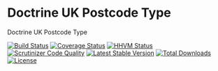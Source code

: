 # Doctrine UK Postcode Type
Doctrine UK Postcode Type

[![Build Status](https://travis-ci.org/vasildakov/postcode-doctrine.svg?branch=master)](https://travis-ci.org/vasildakov/doctrine-postcode)
[![Coverage Status](https://coveralls.io/repos/github/vasildakov/postcode-doctrine/badge.svg?branch=master)](https://coveralls.io/github/vasildakov/postcode-doctrine?branch=master)
[![HHVM Status](http://hhvm.h4cc.de/badge/vasildakov/postcode-doctrine.svg?style=flat)](http://hhvm.h4cc.de/package/vasildakov/postcode-doctrine)
[![Scrutinizer Code Quality](https://scrutinizer-ci.com/g/vasildakov/postcode-doctrine/badges/quality-score.png?b=master)](https://scrutinizer-ci.com/g/vasildakov/postcode-doctrine/?branch=master)
[![Latest Stable Version](https://poser.pugx.org/vasildakov/postcode-doctrine/v/stable)](https://packagist.org/packages/vasildakov/doctrine-postcode)
[![Total Downloads](https://poser.pugx.org/vasildakov/postcode-doctrine/downloads)](https://packagist.org/packages/vasildakov/postcode-doctrine)
[![License](https://poser.pugx.org/vasildakov/postcode-doctrine/license)](https://packagist.org/packages/vasildakov/doctrine-postcode)


